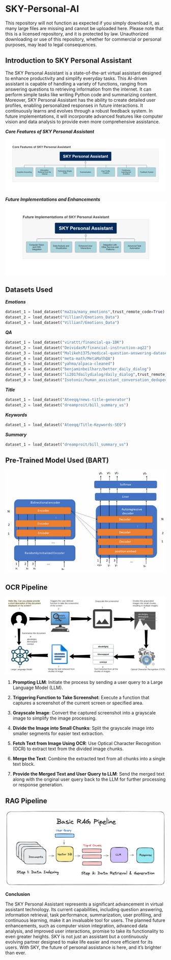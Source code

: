 # SKY-Personal-AI

This repository will not function as expected if you simply download it, as many large files are missing and cannot be uploaded here. Please note that this is a licensed repository, and it is protected by law. Unauthorized downloading or use of this repository, whether for commercial or personal purposes, may lead to legal consequences.

## Introduction to SKY Personal Assistant

The SKY Personal Assistant is a state-of-the-art virtual assistant designed to enhance productivity and simplify everyday tasks. This AI-driven assistant is capable of handling a variety of functions, ranging from answering questions to retrieving information from the internet. It can perform simple tasks like writing Python code and summarizing content. Moreover, SKY Personal Assistant has the ability to create detailed user profiles, enabling personalized responses in future interactions. It continuously learns and evolves through a robust feedback system. In future implementations, it will incorporate advanced features like computer vision and data analysis to provide even more comprehensive assistance.

***Core Features of SKY Personal Assistant***

![png](https://github.com/akshayparate123/SKY-Personal-AI/blob/main/Images/Features_1.png)

***Future Implementations and Enhancements***
![png](https://github.com/akshayparate123/SKY-Personal-AI/blob/main/Images/FutureImplementations.png)

## Datasets Used

***Emotions***

```python
dataset_1 = load_dataset("ma2za/many_emotions",trust_remote_code=True)
dataset_2 = load_dataset("Villian7/Emotions_Data")
dataset_3 = load_dataset("Villian7/Emotions_Data")
```

***QA***
```python
dataset_1 = load_dataset("virattt/financial-qa-10K")
dataset_2 = load_dataset("DeividasM/financial-instruction-aq22")
dataset_3 = load_dataset("Malikeh1375/medical-question-answering-datasets", "all-processed")
dataset_4 = load_dataset("meta-math/MetaMathQA")
dataset_5 = load_dataset("yahma/alpaca-cleaned")
dataset_6 = load_dataset("benjaminbeilharz/better_daily_dialog")
dataset_7 = load_dataset("li2017dailydialog/daily_dialog",trust_remote_code=True)
dataset_8 = load_dataset("Isotonic/human_assistant_conversation_deduped")
```

***Title***
```python
dataset_1 = load_dataset("Ateeqq/news-title-generator")
dataset_2 = load_dataset("dreamproit/bill_summary_us")
```

***Keywords***
```python
dataset_1 = load_dataset("Ateeqq/Title-Keywords-SEO")
```


***Summary***
```python
dataset_1 = load_dataset("dreamproit/bill_summary_us")
```

## Pre-Trained Model Used (BART)
![png](https://github.com/akshayparate123/SKY-Personal-AI/blob/main/Images/BART_arch.png)
## OCR Pipeline

![png](https://github.com/akshayparate123/SKY-Personal-AI/blob/main/Images/OCR.png)

1. **Prompting LLM**: Initiate the process by sending a user query to a Large Language Model (LLM).

2. **Triggering Function to Take Screenshot**: Execute a function that captures a screenshot of the current screen or specified area.

3. **Grayscale Image**: Convert the captured screenshot into a grayscale image to simplify the image processing.

4. **Divide the Image into Small Chunks**: Split the grayscale image into smaller segments for easier text extraction.

5. **Fetch Text from Image Using OCR**: Use Optical Character Recognition (OCR) to extract text from the divided image chunks.

6. **Merge the Text**: Combine the extracted text from all chunks into a single text block.

7. **Provide the Merged Text and User Query to LLM**: Send the merged text along with the original user query back to the LLM for further processing or response generation.


## RAG Pipeline

![png](https://github.com/akshayparate123/SKY-Personal-AI/blob/main/Images/rag.png)

**Conclusion**

The SKY Personal Assistant represents a significant advancement in virtual assistant technology. Its current capabilities, including question answering, information retrieval, task performance, summarization, user profiling, and continuous learning, make it an invaluable tool for users. The planned future enhancements, such as computer vision integration, advanced data analysis, and improved user interactions, promise to take its functionality to even greater heights. SKY is not just an assistant but a continuously evolving partner designed to make life easier and more efficient for its users. With SKY, the future of personal assistance is here, and it’s brighter than ever.




